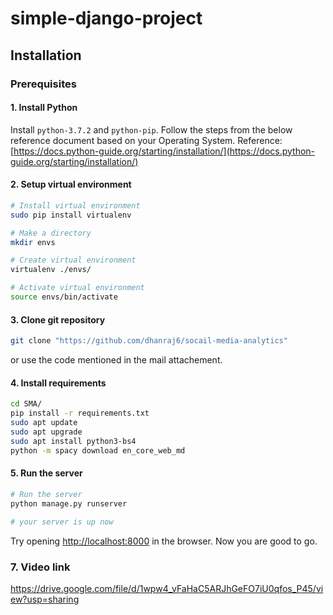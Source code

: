 # simple-django-project
## Installation

### Prerequisites

#### 1. Install Python
Install ```python-3.7.2``` and ```python-pip```. Follow the steps from the below reference document based on your Operating System.
Reference: [https://docs.python-guide.org/starting/installation/](https://docs.python-guide.org/starting/installation/)

#### 2. Setup virtual environment
```bash
# Install virtual environment
sudo pip install virtualenv

# Make a directory
mkdir envs

# Create virtual environment
virtualenv ./envs/

# Activate virtual environment
source envs/bin/activate
```

#### 3. Clone git repository
```bash
git clone "https://github.com/dhanraj6/socail-media-analytics"
```

or use the code mentioned in the mail attachement.

#### 4. Install requirements
```bash
cd SMA/
pip install -r requirements.txt
sudo apt update
sudo apt upgrade
sudo apt install python3-bs4
python -m spacy download en_core_web_md
```

#### 5. Run the server
```bash
# Run the server
python manage.py runserver
 
# your server is up now
```
Try opening [http://localhost:8000](http://localhost:8000) in the browser.
Now you are good to go.


### 7. Video link
https://drive.google.com/file/d/1wpw4_vFaHaC5ARJhGeFO7iU0qfos_P45/view?usp=sharing



